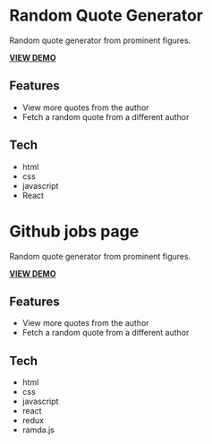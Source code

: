 # Random Quote Generator

Random quote generator from prominent figures.

[**VIEW DEMO**](https://nghia-nguyen-dev.github.io/random-quote-gen)

## Features

-   View more quotes from the author
-   Fetch a random quote from a different author

## Tech

-   html
-   css
-   javascript
-   React
# Github jobs page

Random quote generator from prominent figures.

[**VIEW DEMO**](https://nghia-nguyen-dev.github.io/github-jobs)

## Features

-   View more quotes from the author
-   Fetch a random quote from a different author

## Tech

-   html
-   css
-   javascript
-   react
-   redux
-   ramda.js